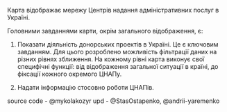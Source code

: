 Карта відображає мережу Центрів надання адміністративних послуг в Україні.

Головними завданнями карти, окрім загального відображення, є:

1. Показати діяльність донорських проектів в Україні. Це є ключовим завданням. Для цього розроблено можливість фільтрації даних на різних рівнях зближення. На кожному рівні карта виконує свої специфічні функції: від відображення загальної ситуації в країні, до фіксації кожного окремого ЦНАПу.

2. Надати інформацію стосовно роботи ЦНАПів.






source code - @mykolakozyr
upd - @StasOstapenko, @andrii-yaremenko
